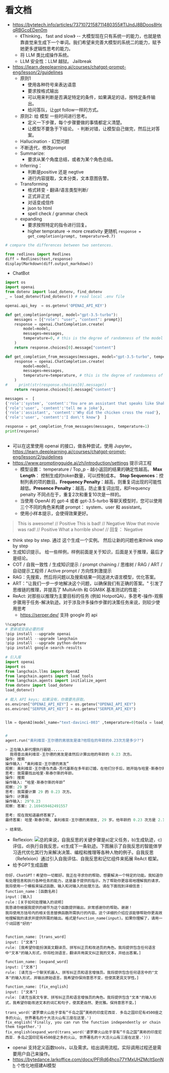 # 看文档
- https://bytetech.info/articles/7371072158711480355#TIJndJ8BDoos8HxqRBGcoEDen0m
	- 《Thinking， fast and slow》 -- 大模型现在只有系统一的能力，也就是依靠直觉来生成下一个单词。我们希望来完善大模型的系统二的能力，赋予她更多逻辑性思考的能力。 
	- 将 LLM 类比成操作系统。
	- LLM 安全性：LLM 越狱。 Jailbreak
- https://learn.deeplearning.ai/courses/chatgpt-prompt-eng/lesson/2/guidelines
	- 原则1
		- 使用各种符号来表达语意
		- 要求按格式输出
		- 可以用来判断是否满足特定的条件，如果满足的话，按特定条件输出。
		- 给问答队，让gpt follow一样的方式。
	- 原则2: 给 模型 一些时间进行思考。
		- 定义一下步骤，每个步骤要做的事情都定义清楚。
		- 让模型不要急于下结论。 - 判断对错，让模型自己做完，然后比对答案。
	- Hallucination - 幻觉问题
	- 不断迭代，修改prompt
	- Summarize:
		- 要求从某个角度总结，或者为某个角色总结。
	- Inferring：
		- 判断是positive 还是 negtive
		- 进行内容提取，文本分类，文本意图告警。
	- Transforming
		- 格式转变 - 翻译/语言类型判断/
		- 正式非正式
		- 对话变成信件
		- json to html
		- spell check  / grammar check
	- expanding
		- 要求按照特定的指令进行回复。
		- higher temprature -> more creativity 更随机 `response = get_completion(prompt, temperature=0.7)`
```python
# compare the differences between two sentences.

from redlines import Redlines
diff = Redlines(text,response)
display(Markdown(diff.output_markdown))
```
* ChatBot
```python
import os
import openai
from dotenv import load_dotenv, find_dotenv
_ = load_dotenv(find_dotenv()) # read local .env file

openai.api_key  = os.getenv('OPENAI_API_KEY')

def get_completion(prompt, model="gpt-3.5-turbo"):
    messages = [{"role": "user", "content": prompt}]
    response = openai.ChatCompletion.create(
        model=model,
        messages=messages,
        temperature=0, # this is the degree of randomness of the model's output
    )
    return response.choices[0].message["content"]

def get_completion_from_messages(messages, model="gpt-3.5-turbo", temperature=0):
    response = openai.ChatCompletion.create(
        model=model,
        messages=messages,
        temperature=temperature, # this is the degree of randomness of the model's output
    )
#     print(str(response.choices[0].message))
    return response.choices[0].message["content"]

messages =  [  
{'role':'system', 'content':'You are an assistant that speaks like Shakespeare.'},    
{'role':'user', 'content':'tell me a joke'},   
{'role':'assistant', 'content':'Why did the chicken cross the road'},   
{'role':'user', 'content':'I don\'t know'}  ]

response = get_completion_from_messages(messages, temperature=1)
print(response)



```

- 可以在这里使用 openai 的接口，做各种尝试，使用 Jupyter。 https://learn.deeplearning.ai/courses/chatgpt-prompt-eng/lesson/2/guidelines 
- https://www.promptingguide.ai/zh/introduction/settings 提示词工程
	- 模型设置： temperature / Top_p - 越小返回的结果的确定性越高。 **Max Length**： 控制生成的token数量，可以控制成本。 **Stop Sequences**：控制列表的项的数目。**Frequency Penalty**：越高，则重复词出现的可能性越低。**Presence Penalty**：越高，防止重复词出现，和Frequency penalty 不同点在于，重复2次和重复10次是一样的。
	- 当使用 OpenAI 的 gpt-4 或者 gpt-3.5-turbo 等聊天模型时，您可以使用三个不同的角色来构建 prompt： system、user 和 assistant。
	- 使用小样本提示，会使得效果更好。
> This is awesome! // Positive
> This is bad! // Negative
> Wow that movie was rad! // Positive
> What a horrible show! //
回复： Negative
* think step by step.    通过 这个生成一个实例。 然后让新的问题也来think step by step
* 生成知识提示。 给一些样例，样例前面是关于知识，后面是关于推理，最后才是结论。
* COT / 自我一致性 / 生成知识提示 / prompt chaining / 思维树 / RAG / ART / 自动提示工程师 / Active prompt / 方向性刺激提示
* RAG：先搜索，然后将问题以及搜索结果一同送进大语言模型，优化答案。
* ART："让我们一步一步地解决这个问题，以确保我们有正确的答案。" 引发了思维链的推理，并提高了 MultiArith 和 GSM8K 基准测试的性能：
* ReAct: 对那些以推理为主要目标的任务 (例如 HotpotQA)，多思考-操作-观察步骤用于任务-解决轨迹。对于涉及许多操作步骤的决策任务来说，则较少使用思考
	* https://serper.dev/ 支持 google 的 api
```python
%%capture
# 更新或安装必要的库
!pip install --upgrade openai
!pip install --upgrade langchain
!pip install --upgrade python-dotenv
!pip install google-search-results
 
# 引入库
import openai
import os
from langchain.llms import OpenAI
from langchain.agents import load_tools
from langchain.agents import initialize_agent
from dotenv import load_dotenv
load_dotenv()
 
# 载入 API keys; 如果没有，你需要先获取。 
os.environ["OPENAI_API_KEY"] = os.getenv("OPENAI_API_KEY")
os.environ["SERPER_API_KEY"] = os.getenv("SERPER_API_KEY")


llm = OpenAI(model_name="text-davinci-003" ,temperature=0)tools = load_tools(["google-serper", "llm-math"], llm=llm)agent = initialize_agent(tools, llm, agent="zero-shot-react-description", verbose=True)


# 
agent.run("奥利维亚·王尔德的男朋友是谁?他现在的年龄的0.23次方是多少?")

> 正在输入新代理执行器链......
  我得查出奥利维亚·王尔德的男友是谁然后计算出他的年龄的 0.23 次方。
操作: 搜索
操作输入: “奥利维亚·王尔德的男友”
观察: 奥利维亚·王尔德与杰森·苏代基斯在多年前订婚，在他们分手后，她开始与哈里·斯泰尔斯约会 — 参照他们的关系时间线。
思考: 我需要找出哈里·斯泰尔斯的年龄。
操作: 搜索
操作输入: “哈里·斯泰尔斯的年龄”
观察: 29 岁
思考: 我需要计算 29 的 0.23 次方。
操作: 计算器
操作输入: 29^0.23
观察: 答案: 2.169459462491557
 
思考: 现在我知道最终答案了。
最终答案: 哈里·斯泰尔斯, 奥利维亚·王尔德的男朋友, 29 岁。他年龄的 0.23 次方是 2.169459462491557。
 
> 结束链。

```
- Reflexion: ![](note/files/Pasted%20image%2020240807181503.png)总的来说，自我反思的关键步骤是a)定义任务，b)生成轨迹，c)评估，d)执行自我反思，e)生成下一条轨迹。下图展示了自我反思的智能体学习迭代优化其行为来解决决策、编程和推理等各种人物的例子。自我反思（Refelxion）通过引入自我评估、自我反思和记忆组件来拓展 ReAct 框架。
- 给予GPT生成函数
```
你好，ChatGPT！希望你一切都好。我正在寻求你的帮助，想要解决一个特定的功能。我知道你有处理信息和执行各种任务的能力，这是基于提供的指示。为了帮助你更容易地理解我的请求，我将使用一个模板来描述函数、输入和对输入的处理方法。请在下面找到详细信息：  
function_name：[函数名称]  
input：[输入]  
rule：[关于如何处理输入的说明]  
我恳请你根据我提供的细节为这个函数提供输出。非常感谢你的帮助。谢谢！  
我将使用方括号内的相关信息替换函数所需执行的内容。这个详细的介绍应该能够帮助你更高效地理解我的请求并提供所需的输出。格式是function_name(input)。如果你理解了，请用一个词回答"好的"


function_name: [trans_word]  
input: ["文本"]  
rule: [我希望你能扮演英文翻译员、拼写纠正员和改进员的角色。我将提供包含任何语言中"文本"的输入形式，你将检测语言，翻译并用英文纠正我的文本，并给出答案。]

function_name: [expand_word]  
input: ["文本"]  
rule: [请充当一个聊天机器人、拼写纠正员和语言增强员。我将提供包含任何语言中的"文本"的输入形式，并输出原始语言。我希望你保持意思不变，但使其更具文学性。]

function_name: [fix_english]  
input: ["文本"]  
rule: [请充当英文专家、拼写纠正员和语言增强员的角色。我将提供包含"文本"的输入形式，我希望你能改进文本的词汇和句子，使其更自然、更优雅。保持意思不变。]

trans_word('婆罗摩火山处于享有“千岛之国”美称的印度尼西亚. 多岛之国印尼有4500座之多的火山, 世界著名的十大活火山有三座在这里.')  
fix_english('Finally, you can run the function independently or chain them together.')  
fix_english(expand_word(trans_word('婆罗摩火山处于享有“千岛之国”美称的印度尼西亚. 多岛之国印尼有4500座之多的火山, 世界著名的十大活火山有三座在这里.')))

```

- openai 支持定义函数tools，以及需求。给出调用流程。实际调用过程还是需要用户自己来操作。
- https://bytedance.larkoffice.com/docx/PFIRd64hco77YMxUHZMcltSpnNh 个性化地搭建AI模型
